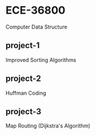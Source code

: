 # ECE-36800
Computer Data Structure

## project-1
Improved Sorting Algorithms

## project-2
Huffman Coding

## project-3
Map Routing (Dijkstra's Algorithm)

